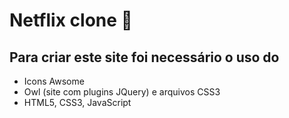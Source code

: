 # Netflix clone :movie_camera:

## Para criar este site foi necessário o uso do
- Icons Awsome
- Owl (site com plugins JQuery) e arquivos CSS3
- HTML5, CSS3, JavaScript
